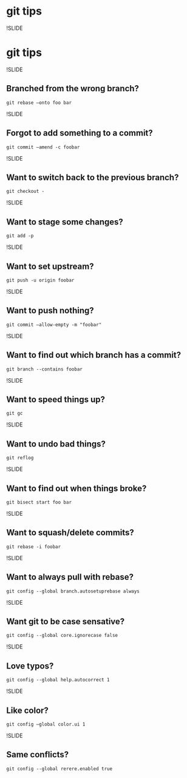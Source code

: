 # git tips

!SLIDE

# git tips

!SLIDE

## Branched from the wrong branch?

``` 
git rebase —onto foo bar 
```

!SLIDE

## Forgot to add something to a commit?

``` 
git commit —amend -c foobar
```

!SLIDE

## Want to switch back to the previous branch?

``` 
git checkout -
```

!SLIDE

## Want to stage some changes?

``` 
git add -p
```

!SLIDE

## Want to set upstream?

``` 
git push -u origin foobar
```

!SLIDE

## Want to push nothing?

``` 
git commit —allow-empty -m "foobar"
```

!SLIDE

## Want to find out which branch has a commit?

``` 
git branch --contains foobar
```

!SLIDE

## Want to speed things up?

``` 
git gc
```

!SLIDE

## Want to undo bad things?

``` 
git reflog
```

!SLIDE

## Want to find out when things broke?

``` 
git bisect start foo bar
```

!SLIDE

## Want to squash/delete commits?

``` 
git rebase -i foobar
```

!SLIDE

## Want to always pull with rebase?

``` 
git config --global branch.autosetuprebase always
```

!SLIDE

## Want git to be case sensative?

``` 
git config --global core.ignorecase false 
```

!SLIDE

## Love typos?

``` 
git config --global help.autocorrect 1
```

!SLIDE

## Like color?

``` 
git config —global color.ui 1
```

!SLIDE

## Same conflicts?

``` 
git config --global rerere.enabled true
```




